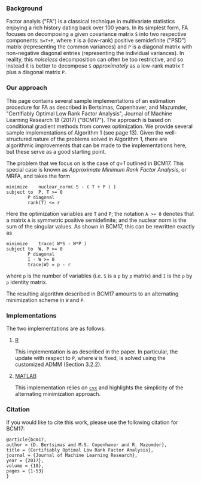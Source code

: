 ### Background

Factor analyis ("FA") is a classical technique in multivariate statistics enjoying a rich history dating back over 100 years. In its simplest form, FA focuses on decomposing a given covariance matrix `S` into two respective components: `S=T+P`, where `T` is a (low-rank) positive semidefinite ("PSD") matrix (representing the common variances) and `P` is a diagonal matrix with non-negative diagonal entries (representing the individual variances). In reality, this *noiseless* decomposition can often be too restrictive, and so instead it is better to decompose `S` *approximately* as a low-rank matrix `T` plus a diagonal matrix `P`. 

### Our approach

This page contains several sample implementations of an estimation procedure for FA as described in Bertsimas, Copenhaver, and Mazumder, "Certifiably Optimal Low Rank Factor Analysis", Journal of Machine Learning Research 18 (2017) ("BCM17"). The approach is based on conditional gradient methods from convex optimization. We provide several sample implementations of Algorithm 1 (see page 13). Given the well-structured nature of the problems solved in Algorithm 1, there are algorithmic improvements that can be made to the implementations here, but these serve as a good starting point.

The problem that we focus on is the case of *q=1* outlined in BCM17. This special case is known as *Approximate Minimum Rank Factor Analysis*, or MRFA, and takes the form
```
minimize	nuclear_norm( S - ( T + P ) )
subject to 	P, T >= 0
		P diagonal
		rank(T) <= r
```
Here the optimization variables are `T` and `P`; the notation `A >= 0` denotes that a matrix `A` is symmetric positive semidefinite; and the nuclear norm is the sum of the singular values. As shown in BCM17, this can be rewritten exactly as
```
minimize	trace( W*S - W*P )
subject to 	W, P >= 0
		P diagonal
		I - W >= 0
		trace(W) = p - r
```
where `p` is the number of variables (i.e. `S` is a `p` by `p` matrix) and `I` is the `p` by `p` identity matrix.


The resulting algorithm described in BCM17 amounts to an alternating minimization scheme in `W` and `P`.


### Implementations

The two implementations are as follows:

1. [R](./R/)

   This implementation is as described in the paper. In particular, the update with respect to `P`, where `W` is fixed, is solved using the customized ADMM (Section 3.2.2).


2. [MATLAB](./MATLAB/)

   This implementation relies on [`cvx`](https://cvxr.com/cvx/ "CVX") and highlights the simplicity of the alternating minimization approach.



### Citation

If you would like to cite this work, please use the following citation for BCM17:
```
@article{bcm17,
author = {D. Bertsimas and M.S. Copenhaver and R. Mazumder},
title = {Certifiably Optimal Low Rank Factor Analysis},
journal = {Journal of Machine Learning Research},
year = {2017},
volume = {18},
pages = {1-53}
}
```

